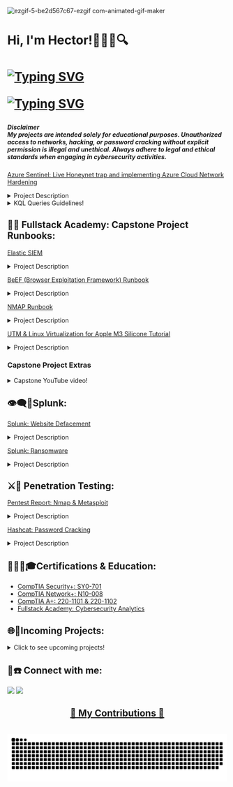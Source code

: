 
![ezgif-5-be2d567c67-ezgif com-animated-gif-maker](https://github.com/reyestech/reyestech/assets/153461962/08dce7bd-4752-4321-b67c-85d0f2a80bd7)


<h1>Hi, I'm Hector!🧑🏿‍💻🔍


<h1 align="left">
<a href="https://git.io/typing-svg"><img src="https://readme-typing-svg.herokuapp.com?font=Fira+Code+Medium&size=35&duration=3500&color=2A8BF7&repeat=false&random=false&width=445&lines=%22Hello%2C+World!%22;Welcome%2C" alt="Typing SVG" /></a>

<a href="https://git.io/typing-svg"><img src="https://readme-typing-svg.herokuapp.com?font=Fira+Code+Medium&size=35&duration=3500&pause=1000&color=2A8BF7&repeat=false&random=false&width=600&lines=+++++++++++++++++++++++++++++++++++;Checkout+my+projects.;Networking+Labs+%F0%9F%9B%9C;Cybersecurity+Portfolio%F0%9F%9B%A1%EF%B8%8F" alt="Typing SVG" /></a> 
</h1>
<h5>Disclaimer <br/>
 My projects are intended solely for educational purposes. Unauthorized access to networks, hacking, or password cracking without explicit permission is illegal and unethical. Always adhere to legal and ethical standards when engaging in cybersecurity activities.</h5>

[Azure Sentinel: Live Honeynet trap and implementing Azure Cloud Network Hardening](https://github.com/reyestech/Azure-Honeynet-and-Sentinel-Hardening-/tree/main)
<details>
  <summary>Project Description</summary>
  <blockquote>
    The project "Azure Honeynet and Sentinel Hardening" involves establishing a honeynet within Microsoft Azure to attract and analyze live attacks. This setup includes vulnerable virtual machines to simulate an insecure environment, with logs collected and analyzed by Microsoft Sentinel. The project follows a methodology of deploying VMs, collecting and monitoring log data, detecting and responding to incidents, and implementing security enhancements. After remediation, the environment is reassessed for improved security metrics, adhering to standards like NIST 800-53 and Microsoft Defender for Cloud recommendations.
  </blockquote>
</details>

<details>
    <summary>KQL Queries Guidelines!</summary>
    <div>
      <a href="https://github.com/reyestech/KQL-Queries-Sheet-For-Azure-Honeynet-trap/tree/main">KQL Queries </a><br>
      <!-- Add more links as needed -->
    </div>
  </details>

</h1>

<h2>🐱‍💻 Fullstack Academy: Capstone Project Runbooks:</h2>

[Elastic SIEM](https://github.com/reyestech/Elastic-SIEM-Lab-Runbook)
<details>
  <summary>Project Description</summary>
  <blockquote>
    The "Elastic SIEM Lab Runbook" project involves creating an Elastic SIEM lab environment to monitor and protect a client's network. This setup connects systems using Kibana, Active Directory, and Port Forwarding, enabling remote monitoring through a single dashboard. The project addresses the challenge of dispersed teams across the US, providing real-time protection and insights into security events by utilizing tools like the ELK stack (Elasticsearch, Logstash, Kibana) and integrating various operating systems and environments.
  </blockquote>
</details>

[BeEF (Browser Exploitation Framework) Runbook](https://github.com/reyestech/BeEF-Browser-Exploitation-Framework-Runbook/blob/main/README.md)
<details>
  <summary>Project Description</summary>
  <blockquote>
    This BeEF Browser Exploitation Framework Runbook project provides a detailed guide on using the Browser Exploitation Framework (BeEF) to perform penetration testing. It includes instructions for setting up the BeEF environment, hooking browsers, and exploiting browser vulnerabilities. The runbook also covers integrating BeEF with other tools for enhanced testing capabilities, demonstrating how to leverage browser-based attacks to gain insights into network security weaknesses.
  </blockquote>
</details>
 
[NMAP Runbook](https://github.com/reyestech/NMAP-Runbook)
<details>
  <summary>Project Description</summary>
  <blockquote>
    The "NMAP Runbook" is a comprehensive guide for Nmap, a powerful network scanning tool. It covers essential topics such as network mapping, port scanning, service version detection, operating system detection, and using Nmap's scripting engine for advanced tasks. The runbook also includes examples of common scan types and options, legal and ethical considerations, and tips for effective use. The guide is designed to help users perform security assessments and network analysis efficiently.
  </blockquote>
</details>

[UTM & Linux Virtualization for Apple M3 Silicone Tutorial](https://github.com/reyestech/UTM-Virtual-Machines-for-M1-M2-Mac-Kali-Linux-Tutorial/tree/main)

<details>
  <summary>Project Description</summary>
  <blockquote>
    The UTM Virtual Machines for M1/M2 Mac Kali Linux Tutorial provides a detailed guide on setting up Kali Linux virtual machines on macOS devices equipped with M1 and M2 chips using UTM (Universal Type Manager). The tutorial includes comprehensive step-by-step instructions and screenshots, making it accessible for users at all skill levels. It highlights the advantages of UTM’s ARM64 compatibility and hardware acceleration features, which ensure efficient performance and integration with macOS functionalities, enabling users to run Kali Linux smoothly on their Mac systems for penetration testing and security research tasks.
  </blockquote>
</details>

<h3> Capstone Project Extras </h3>
<details>
  <summary>Capstone YouTube video!</summary>
  
  [![YouTube Video](https://img.youtube.com/vi/j60MCJAZG3s/0.jpg)](https://www.youtube.com/watch?v=j60MCJAZG3s)
</details>


<h2>👁️‍🗨️🔬Splunk:</h2>

[Splunk: Website Defacement](https://github.com/reyestech/Splunk-Web-Site-Defacement)

<details>
  <summary>Project Description</summary>
  <blockquote>
    The Splunk: Web Site Defacement project demonstrates how to use Splunk to investigate and mitigate website defacement attacks. The project guides users through various steps, including identifying the source of the attack, analyzing traffic patterns, and finding malicious files. It provides a detailed runbook on using Splunk’s capabilities to monitor, detect, and respond to security incidents, leveraging tools like VirusTotal, Windows Sandbox, and others for comprehensive threat analysis.
  </blockquote>
</details>

[Splunk: Ransomware](https://github.com/reyestech/Splunk-Ransomware)

<details>
  <summary>Project Description</summary>
  <blockquote>
    The Splunk: Ransomware project focuses on using Splunk to detect, analyze, and mitigate ransomware attacks. The project provides a detailed runbook for investigating ransomware incidents, including examining network traffic, identifying compromised files, and analyzing suspicious activities using various Splunk queries. It utilizes tools like Windows Sandbox, VirusTotal, and Suricata for comprehensive threat analysis and demonstrates how to handle ransomware scenarios through practical exercises.
  </blockquote>
</details>




<h2>⚔️🥷 Penetration Testing:</h2>

[Pentest Report: Nmap & Metasploit](https://github.com/reyestech/Nmap-Metasploit-Penetration-Testing-Report)
<details>
  <summary>Project Description</summary>
  <blockquote>
    The Penetration Test Report: Nmap-Metasploit is a comprehensive guide for conducting penetration tests on “Stackfull Software's” network. The project utilizes tools such as Nmap, Metasploit, Wireshark, and Burp Suite to identify and exploit vulnerabilities. The report details the process of network reconnaissance, initial compromise, pivoting, and privilege escalation, culminating in recommendations for improving network security. The goal is to validate internal security controls and provide actionable insights to enhance the client’s cybersecurity posture.
  </blockquote>
</details>

[Hashcat: Password Cracking](https://github.com/reyestech/Hashcat/tree/main)
<details>
  <summary>Project Description</summary>
  <blockquote>
    The project provides a detailed walkthrough of a Capture The Flag (CTF) challenge focused on cracking an NTLM password hash using Hashcat and the rockyou.txt wordlist in a Kali Linux environment. It emphasizes the importance of identifying hash types, setting up the appropriate tools, and applying effective password-cracking strategies, all of which are educational purposes to enhance cybersecurity skills.
  </blockquote>
</details>
    
<h2>🧑‍🎓📜🎓Certifications & Education:</h2>
 
- [CompTIA Security+: SY0-701](https://github.com/reyestech/Comptia-Sec-Cert-Image/tree/main)
- [CompTIA Network+: N10-008](https://github.com/reyestech/Network-)
- [CompTIA A+: 220-1101 & 220-1102](https://github.com/reyestech/ComptiA-_Cert/blob/main/README.md)
- [Fullstack Academy: Cybersecurity Analytics](https://github.com/reyestech/Fullstack-Academy/tree/main)



<h2>🌐🍯Incoming Projects:</h2>
<details>
  <summary>Click to see upcoming projects!</summary>
  <div>
    <h3>I will share detailed Runbooks on my current Networking and Security Projects in the upcoming weeks.<br>
    These guides will thoroughly analyze the concepts, best practices, and tools needed to establish and maintain safe and efficient networks in both personal and professional settings.</h3>
    <details>
      <summary>Azure-Sentinel-Labs</summary>
      <div>
        <ul>
          <li><b>Lab is completed, run-books for a step-by-step tutorial coming soon.</b></li>
          <li><b>KQL and NIST Runbooks</b></li>
        </ul>
      </div>
    </details>    
    <details>
      <summary>Raspberry Pi 5: All-in-1 HomeLab Build - Pi-hole - Docker containers</summary>
      <div>
        <ul>
          <li><b>Task: Building the Ultimate Home Lab and Home Server using Docker to centralize all my Pi Projects.</b></li>
        </ul>
      </div>
    </details>    
    <details>
      <summary>Portable Raspberry Pi VPN & Wireless Router</summary>
      <div>
        <ul>
          <li><b>Task: Building an on-the-go safe hacking set-up.</b></li>
        </ul>
      </div>
    </details>    
    <!-- Add links or any other additional information below -->
    <!-- Add more links as needed -->
  </div>
</details>


<h2>📧☎️ Connect with me:</h2>

<a href="https://linkedin.com/in/reyestech"><img src="https://img.shields.io/badge/-LinkedIn-0072b1?&style=for-the-badge&logo=linkedin&logoColor=white" /></a>
<a href="mailto:hmreyes809@gmail.com">
    <img src="https://img.shields.io/badge/Gmail-333333?style=for-the-badge&logo=gmail&logoColor=red" />

<div align="center">
  <h2>🐍 My Contributions 🐍</h2>
  <br>
  <img alt="snake eating my contributions" src="https://raw.githubusercontent.com/salesp07/salesp07/output/github-contribution-grid-snake.svg" />
  
  <br/><br/><br/>
</div>




